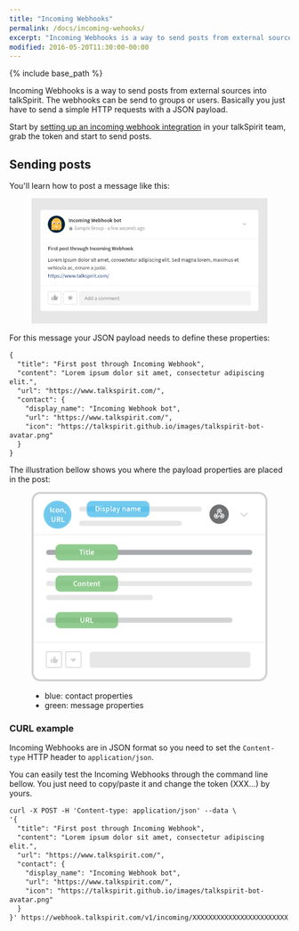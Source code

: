 ```yaml
---
title: "Incoming Webhooks"
permalink: /docs/incoming-wehooks/
excerpt: "Incoming Webhooks is a way to send posts from external sources into talkSpirit."
modified: 2016-05-20T11:30:00-00:00
---
```


{% include base_path %}

Incoming Webhooks is a way to send posts from external sources into talkSpirit. 
The webhooks can be send to groups or users. Basically you just have to send a 
simple HTTP requests with a JSON payload.

Start by [setting up an incoming webhook integration][create-webhook] in your 
talkSpirit team, grab the token and start to send posts.

## Sending posts

You'll learn how to post a message like this:

<figure>
  <img src="/images/docs/post-through-incoming-webhook3.png" alt="">
</figure>

For this message your JSON payload needs to define these properties:

    {
      "title": "First post through Incoming Webhook",
      "content": "Lorem ipsum dolor sit amet, consectetur adipiscing elit.",
      "url": "https://www.talkspirit.com/",
      "contact": {
        "display_name": "Incoming Webhook bot",
        "url": "https://www.talkspirit.com/",
        "icon": "https://talkspirit.github.io/images/talkspirit-bot-avatar.png"
      }
    }

The illustration bellow shows you where the payload properties are placed in the post:

<figure>
  <img src="/images/docs/post-webhook.png" alt="">
  <figcaption>
    <ul>
      <li>blue: contact properties</li>
      <li>green: message properties</li>
    </ul>
  </figcaption>
</figure>

### CURL example

Incoming Webhooks are in JSON format so you need to set the `Content-type` HTTP 
header to `application/json`.

You can easily test the Incoming Webhooks through the command line bellow. You 
just need to copy/paste it and change the token (XXX...) by yours.

    curl -X POST -H 'Content-type: application/json' --data \
    '{
      "title": "First post through Incoming Webhook",
      "content": "Lorem ipsum dolor sit amet, consectetur adipiscing elit.",
      "url": "https://www.talkspirit.com/",
      "contact": {
        "display_name": "Incoming Webhook bot",
        "url": "https://www.talkspirit.com/",
        "icon": "https://talkspirit.github.io/images/talkspirit-bot-avatar.png"
      }
    }' https://webhook.talkspirit.com/v1/incoming/XXXXXXXXXXXXXXXXXXXXXXXX

[create-webhook]: https://talkspiritv3.zendesk.com/hc/fr/articles/208542705-Configurer-un-Webhook-entrant
